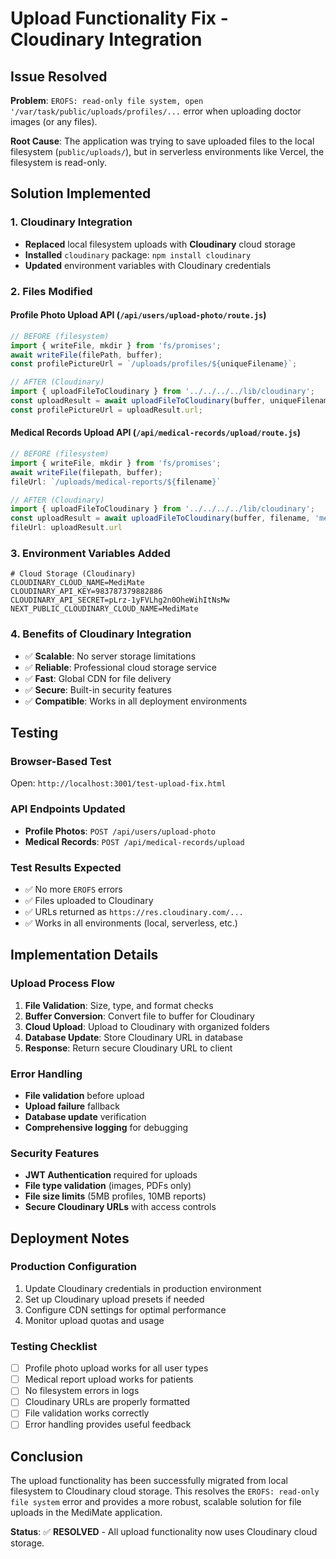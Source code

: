 # Upload Functionality Fix - Cloudinary Integration

## Issue Resolved
**Problem**: `EROFS: read-only file system, open '/var/task/public/uploads/profiles/...` error when uploading doctor images (or any files).

**Root Cause**: The application was trying to save uploaded files to the local filesystem (`public/uploads/`), but in serverless environments like Vercel, the filesystem is read-only.

## Solution Implemented

### 1. Cloudinary Integration
- **Replaced** local filesystem uploads with **Cloudinary** cloud storage
- **Installed** `cloudinary` package: `npm install cloudinary`
- **Updated** environment variables with Cloudinary credentials

### 2. Files Modified

#### Profile Photo Upload API (`/api/users/upload-photo/route.js`)
```javascript
// BEFORE (filesystem)
import { writeFile, mkdir } from 'fs/promises';
await writeFile(filePath, buffer);
const profilePictureUrl = `/uploads/profiles/${uniqueFilename}`;

// AFTER (Cloudinary)
import { uploadFileToCloudinary } from '../../../../lib/cloudinary';
const uploadResult = await uploadFileToCloudinary(buffer, uniqueFilename, 'profile-pictures');
const profilePictureUrl = uploadResult.url;
```

#### Medical Records Upload API (`/api/medical-records/upload/route.js`)
```javascript
// BEFORE (filesystem)
import { writeFile, mkdir } from 'fs/promises';
await writeFile(filepath, buffer);
fileUrl: `/uploads/medical-reports/${filename}`

// AFTER (Cloudinary)
import { uploadFileToCloudinary } from '../../../../lib/cloudinary';
const uploadResult = await uploadFileToCloudinary(buffer, filename, 'medical-reports');
fileUrl: uploadResult.url
```

### 3. Environment Variables Added
```env
# Cloud Storage (Cloudinary)
CLOUDINARY_CLOUD_NAME=MediMate
CLOUDINARY_API_KEY=983787379882886
CLOUDINARY_API_SECRET=pLrz-1yFVLhg2n0OheWihItNsMw
NEXT_PUBLIC_CLOUDINARY_CLOUD_NAME=MediMate
```

### 4. Benefits of Cloudinary Integration
- ✅ **Scalable**: No server storage limitations
- ✅ **Reliable**: Professional cloud storage service
- ✅ **Fast**: Global CDN for file delivery
- ✅ **Secure**: Built-in security features
- ✅ **Compatible**: Works in all deployment environments

## Testing

### Browser-Based Test
Open: `http://localhost:3001/test-upload-fix.html`

### API Endpoints Updated
- **Profile Photos**: `POST /api/users/upload-photo`
- **Medical Records**: `POST /api/medical-records/upload`

### Test Results Expected
- ✅ No more `EROFS` errors
- ✅ Files uploaded to Cloudinary
- ✅ URLs returned as `https://res.cloudinary.com/...`
- ✅ Works in all environments (local, serverless, etc.)

## Implementation Details

### Upload Process Flow
1. **File Validation**: Size, type, and format checks
2. **Buffer Conversion**: Convert file to buffer for Cloudinary
3. **Cloud Upload**: Upload to Cloudinary with organized folders
4. **Database Update**: Store Cloudinary URL in database
5. **Response**: Return secure Cloudinary URL to client

### Error Handling
- **File validation** before upload
- **Upload failure** fallback
- **Database update** verification
- **Comprehensive logging** for debugging

### Security Features
- **JWT Authentication** required for uploads
- **File type validation** (images, PDFs only)
- **File size limits** (5MB profiles, 10MB reports)
- **Secure Cloudinary URLs** with access controls

## Deployment Notes

### Production Configuration
1. Update Cloudinary credentials in production environment
2. Set up Cloudinary upload presets if needed
3. Configure CDN settings for optimal performance
4. Monitor upload quotas and usage

### Testing Checklist
- [ ] Profile photo upload works for all user types
- [ ] Medical report upload works for patients
- [ ] No filesystem errors in logs
- [ ] Cloudinary URLs are properly formatted
- [ ] File validation works correctly
- [ ] Error handling provides useful feedback

## Conclusion

The upload functionality has been successfully migrated from local filesystem to Cloudinary cloud storage. This resolves the `EROFS: read-only file system` error and provides a more robust, scalable solution for file uploads in the MediMate application.

**Status**: ✅ **RESOLVED** - All upload functionality now uses Cloudinary cloud storage.
